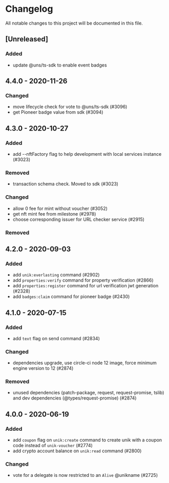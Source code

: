 # Changelog

All notable changes to this project will be documented in this file.

## [Unreleased]

### Added

-   update @uns/ts-sdk to enable event badges

## 4.4.0 - 2020-11-26

### Changed

-   move lifecycle check for vote to @uns/ts-sdk (#3096)
-   get Pioneer badge value from sdk (#3094)

## 4.3.0 - 2020-10-27

### Added

-   add --nftFactory flag to help development with local services instance (#3023)

### Removed

-   transaction schema check. Moved to sdk (#3023)

### Changed

-   allow 0 fee for mint without voucher (#3052)
-   get nft mint fee from milestone (#2978)
-   choose corresponding issuer for URL checker service (#2915)

### Removed

## 4.2.0 - 2020-09-03

### Added

-   add `unik:everlasting` command (#2902)
-   add `properties:verify` command for property verification (#2866)
-   add `properties:register` command for url verification jwt generation (#2328)
-   add `badges:claim` command for pioneer badge (#2430)

## 4.1.0 - 2020-07-15

### Added

-   add `text` flag on send command (#2834)

### Changed

-   dependencies upgrade, use circle-ci node 12 image, force minimum engine version to 12 (#2874)

### Removed

-   unused dependencies (patch-package, request, request-promise, tslib) and dev dependencies (@types/request-promise) (#2874)

## 4.0.0 - 2020-06-19

### Added

-   add `coupon` flag on `unik:create` command to create unik with a coupon code instead of `unik-voucher` (#2774)
-   add crypto account balance on `unik:read` command (#2800)

### Changed

-   vote for a delegate is now restricted to an `Alive` @unikname (#2725)
